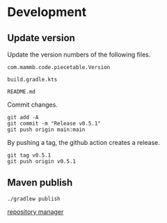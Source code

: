 
# Development

## Update version

Update the version numbers of the following files.

```
com.mammb.code.piecetable.Version
```

```
build.gradle.kts
```

```
README.md
```


Commit changes.

```shell
git add -A
git commit -m "Release v0.5.1"
git push origin main:main
```

By pushing a tag, the github action creates a release.

```shell
git tag v0.5.1
git push origin v0.5.1
```


## Maven publish

```shell
./gradlew publish
```

[repository manager](https://oss.sonatype.org/)

